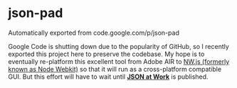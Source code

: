 # json-pad
Automatically exported from code.google.com/p/json-pad

Google Code is shutting down due to the popularity of GitHub, so I recently exported this project here to preserve the codebase.
My hope is to eventually re-platform this excellent tool from Adobe AIR to [NW.js (formerly known as Node Webkit)](http://nwjs.io/) so that it will run as a cross-platform compatible GUI. But this effort will have to wait until [__JSON at Work__](https://github.com/tmarrs/json-at-work/blob/master/README.md) is published.
